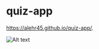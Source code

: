 # quiz-app






https://alehr45.github.io/quiz-app/.







![Alt text](./screenshot.png?raw=true "Title")
